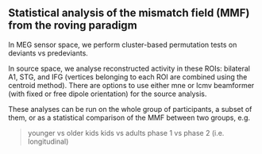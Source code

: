 ## Statistical analysis of the mismatch field (MMF) from the roving paradigm

In MEG sensor space, we perform cluster-based permutation tests on deviants vs predeviants.
 
In source space, we analyse reconstructed activity in these ROIs: bilateral A1, STG, and IFG (vertices belonging to each ROI are combined using the centroid method). There are options to use either mne or lcmv beamformer (with fixed or free dipole orientation) for the source analysis.

These analyses can be run on the whole group of participants, a subset of them, or as a statistical comparison of the MMF between two groups, e.g.
> younger vs older kids
> kids vs adults
> phase 1 vs phase 2 (i.e. longitudinal)
